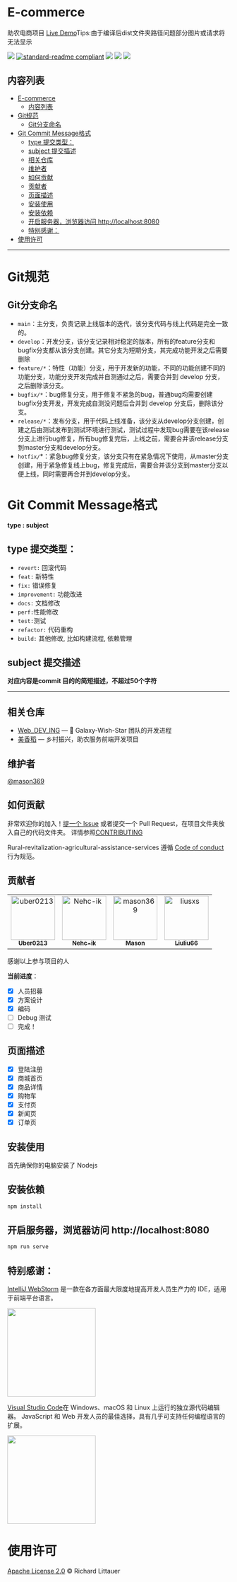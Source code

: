 # E-commerce

助农电商项目  [Live Demo](https://galaxy-wish-star.github.io/E-commerce/)Tips:由于编译后dist文件夹路径问题部分图片或请求将无法显示

![](https://img.shields.io/badge/%E7%8A%B6%E6%80%81-%E9%A1%B9%E7%9B%AE%E5%BC%80%E5%8F%91%E4%B8%AD-green)
[![standard-readme compliant](https://img.shields.io/badge/readme%20style-standard-brightgreen.svg?style=flat-square)](https://github.com/RichardLitt/standard-readme)
[![](https://img.shields.io/crates/l/s)](https://img.shields.io/crates/l/s)
[![](https://img.shields.io/badge/Vue%2Fcli-%20%5E2%2F%20%5E5.0.8-brightgreen)](https://img.shields.io/badge/Vue%2Fcli-%20%5E2%2F%20%5E5.0.8-brightgreen)
[![](https://img.shields.io/badge/Node-%20%5E16.18.0-brightgreen)](https://img.shields.io/badge/Node-%20%5E16.18.0-brightgreen)

## 内容列表

- [E-commerce](#e-commerce)
  - [内容列表](#内容列表)
- [Git规范](#git规范)
  - [Git分支命名](#git分支命名)
- [Git Commit Message格式](#git-commit-message格式)
  - [type 提交类型：](#type-提交类型)
  - [subject 提交描述](#subject-提交描述)
  - [相关仓库](#相关仓库)
  - [维护者](#维护者)
  - [如何贡献](#如何贡献)
  - [贡献者](#贡献者)
  - [页面描述](#页面描述)
  - [安装使用](#安装使用)
  - [安装依赖](#安装依赖)
  - [开启服务器，浏览器访问 http://localhost:8080](#开启服务器浏览器访问-httplocalhost8080)
  - [特别感谢：](#特别感谢)
- [使用许可](#使用许可)

---
# Git规范
## Git分支命名
* `main`：主分支，负责记录上线版本的迭代，该分支代码与线上代码是完全一致的。
* `develop`：开发分支，该分支记录相对稳定的版本，所有的feature分支和bugfix分支都从该分支创建。其它分支为短期分支，其完成功能开发之后需要删除
* `feature/*`：特性（功能）分支，用于开发新的功能，不同的功能创建不同的功能分支，功能分支开发完成并自测通过之后，需要合并到 develop 分支，之后删除该分支。
* `bugfix/*`：bug修复分支，用于修复不紧急的bug，普通bug均需要创建bugfix分支开发，开发完成自测没问题后合并到 develop 分支后，删除该分支。
* `release/*`：发布分支，用于代码上线准备，该分支从develop分支创建，创建之后由测试发布到测试环境进行测试，测试过程中发现bug需要在该release分支上进行bug修复，所有bug修复完后，上线之前，需要合并该release分支到master分支和develop分支。
* `hotfix/`*：紧急bug修复分支，该分支只有在紧急情况下使用，从master分支创建，用于紧急修复线上bug，修复完成后，需要合并该分支到master分支以便上线，同时需要再合并到develop分支。


# Git Commit Message格式
**type : subject**

## type 提交类型：
* `revert:` 回滚代码
* `feat:` 新特性
* `fix:` 错误修复
* `improvement:` 功能改进
* `docs:` 文档修改
* `perf:`性能修改
* `test:`测试
* `refactor:` 代码重构
* `build:` 其他修改, 比如构建流程, 依赖管理
## subject 提交描述

**对应内容是commit 目的的简短描述，不超过50个字符**

---

## 相关仓库

- [Web_DEV_ING](https://github.com/Galaxy-Wish-Star/Web_DEV_ING) — 💌 Galaxy-Wish-Star 团队的开发进程
- [美香稻](https://github.com/Galaxy-Wish-Star/Rural-revitalization-agricultural-assistance-services) — 乡村振兴，助农服务前端开发项目

## 维护者

[@mason369](https://github.com/mason369)

## 如何贡献

非常欢迎你的加入！[提一个 Issue](https://github.com/Galaxy-Wish-Star/Rural-revitalization-agricultural-assistance-services/issues) 或者提交一个 Pull Request，在项目文件夹放入自己的代码文件夹。
详情参照[CONTRIBUTING](CONTRIBUTING.md)

Rural-revitalization-agricultural-assistance-services 遵循 [Code of conduct](./CODE_OF_CONDUCT.md) 行为规范。

## 贡献者

<!-- readme: collaborators,contributors -start -->
<table>
<tr>
    <td align="center">
        <a href="https://github.com/uber0213">
            <img src="https://avatars.githubusercontent.com/u/117715641?v=4" width="100;" alt="uber0213"/>
            <br />
            <sub><b>Uber0213</b></sub>
        </a>
    </td>
    <td align="center">
        <a href="https://github.com/Nehc-ik">
            <img src="https://avatars.githubusercontent.com/u/117791225?v=4" width="100;" alt="Nehc-ik"/>
            <br />
            <sub><b>Nehc-ik</b></sub>
        </a>
    </td>
    <td align="center">
        <a href="https://github.com/mason369">
            <img src="https://avatars.githubusercontent.com/u/93964390?v=4" width="100;" alt="mason369"/>
            <br />
            <sub><b>Mason</b></sub>
        </a>
    </td>
    <td align="center">
        <a href="https://github.com/liusxs">
            <img src="https://avatars.githubusercontent.com/u/101164913?v=4" width="100;" alt="liusxs"/>
            <br />
            <sub><b>Liuliu66</b></sub>
        </a>
    </td></tr>
</table>
<!-- readme: collaborators,contributors -end -->

感谢以上参与项目的人

**当前进度**：

- [x] 人员招募
- [x] 方案设计
- [x] 编码
- [ ] Debug 测试
- [ ] 完成！

## 页面描述

- [x] 登陆注册
- [x] 商城首页
- [x] 商品详情
- [x] 购物车
- [x] 支付页
- [x] 新闻页
- [x] 订单页

## 安装使用

首先确保你的电脑安装了 Nodejs

## 安装依赖

```bash
npm install
```

## 开启服务器，浏览器访问 http://localhost:8080

```bash
npm run serve
```

## 特别感谢：

[IntelliJ WebStorm](https://zh.wikipedia.org/zh-hans/IntelliJ_IDEA) 是一款在各方面最大限度地提高开发人员生产力的 IDE，适用于前端平台语言。

<img src="https://resources.jetbrains.com/storage/products/company/brand/logos/WebStorm_icon.png?_gl=1*10616q8*_ga*MTEwMzE4MDQwOS4xNjU0NzQ0NjIw*_ga_9J976DJZ68*MTY1NTA5NzcyOC4yLjEuMTY1NTA5ODE3Ni42MA..&_ga=2.237879491.294686240.1655097729-1103180409.1654744620" width="200px"/>

[Visual Studio Code](https://code.visualstudio.com/)在 Windows、macOS 和 Linux 上运行的独立源代码编辑器。 JavaScript 和 Web 开发人员的最佳选择，具有几乎可支持任何编程语言的扩展。

<img src="https://visualstudio.microsoft.com/wp-content/uploads/2019/09/vs-code-responsive-01-1.png" width="200px"/>

# 使用许可

[Apache License 2.0](LICENSE) © Richard Littauer
